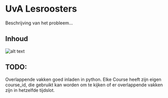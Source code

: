 # UvA Lesroosters

Beschrijving van het probleem...

## Inhoud

![alt text](http://heuristieken.nl/wiki/images/f/f5/Roostering2.jpg)

## TODO:

Overlappende vakken goed inladen in python. Elke Course heeft zijn eigen  
course_id, die gebruikt kan worden om te kijken of er overlappende vakken zijn
in hetzelfde tijdslot. 
